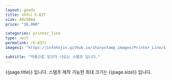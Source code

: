 ```yaml
---
layout: goods
title: 샤이니 S-837
size: 40x50mm
price: "36,000"

categories: printer_line
type: rect
permalink: /S-837/
images1: "https://infohojin.github.io/shinystamp_images/Printer_Line/S-837/S-837_1.jpg"

subtitle: "자동으로 잉크가 나오는 스템프 입니다."
---
```


{{page.title}} 입니다. 스템프 제작 가능한 최대 크기는 {{page.size}} 입니다. 